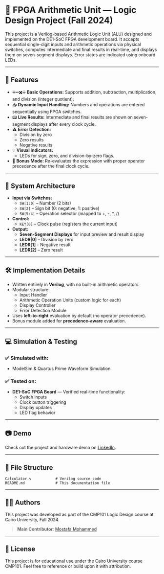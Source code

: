 # 🔢 FPGA Arithmetic Unit — Logic Design Project (Fall 2024)

This project is a Verilog-based Arithmetic Logic Unit (ALU) designed and implemented on the DE1-SoC FPGA development board. It accepts sequential single-digit inputs and arithmetic operations via physical switches, computes intermediate and final results in real-time, and displays them on seven-segment displays. Error states are indicated using onboard LEDs.

---

## 📌 Features

- ➕➖✖️➗ **Basic Operations:** Supports addition, subtraction, multiplication, and division (integer quotient).
- 📥 **Dynamic Input Handling:** Numbers and operations are entered sequentially using FPGA switches.
- 📟 **Live Results:** Intermediate and final results are shown on seven-segment displays after every clock cycle.
- ⚠️ **Error Detection:**
  - Division by zero
  - Zero results
  - Negative results
- 💡 **Visual Indicators:**
  - LEDs for sign, zero, and division-by-zero flags.
- 🧠 **Bonus Mode:** Re-evaluates the expression with proper operator precedence after the final clock cycle.

---

## 🧠 System Architecture

- **Input via Switches:**
  - `SW[1:0]` – Number (2 bits)
  - `SW[2]` – Sign bit (0: negative, 1: positive)
  - `SW[5:4]` – Operation selector (mapped to +, -, *, /)
- **Control:**
  - `KEY[0]` – Clock pulse (registers the current input)
- **Output:**
  - **Seven-Segment Displays** for input preview and result display
  - **LEDR[0]** – Division by zero
  - **LEDR[1]** – Negative result
  - **LEDR[2]** – Zero result

---

## 🛠️ Implementation Details

- Written entirely in **Verilog**, with no built-in arithmetic operators.
- Modular structure:
  - Input Handler
  - Arithmetic Operation Units (custom logic for each)
  - Display Controller
  - Error Detection Module
- Uses **left-to-right** evaluation by default (no operator precedence).
- Bonus module added for **precedence-aware** evaluation.

---

## 💻 Simulation & Testing

### ✅ Simulated with:
- ModelSim & Quartus Prime Waveform Simulation

### ✅ Tested on:
- **DE1-SoC FPGA Board** — Verified real-time functionality:
  - Switch inputs
  - Clock button triggering
  - Display updates
  - LED flag behavior

---

## 📷 Demo

Check out the project and hardware demo on [LinkedIn](https://www.linkedin.com/posts/mostafamohammed2005_im-thrilled-to-share-our-arithmetic-unit-activity-7280257371535265792-OXmb?utm_source=share&utm_medium=member_desktop&rcm=ACoAAEkJgVAB7wgljMDnvHfoQ5tfe6Q-FCFGGak).

---

## 📁 File Structure

```
Calculator.v           # Verilog source code
README.md              # This documentation file
```

---

## 👨‍💻 Authors

This project was developed as part of the CMP101 Logic Design course at Cairo University, Fall 2024.

> **Main Contributor**: [Mostafa Mohammed](https://www.linkedin.com/in/mostafamohammed2005)

---

## 📜 License

This project is for educational use under the Cairo University course CMP101. Feel free to reference or build upon it with attribution.
